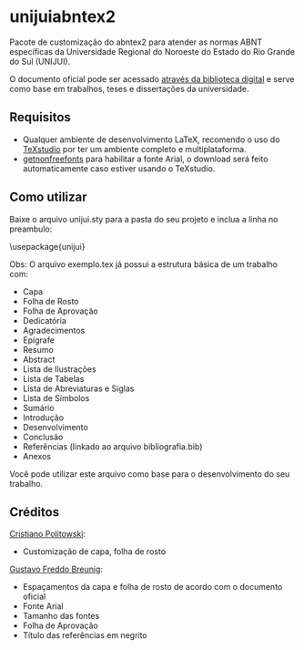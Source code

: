 # unijuiabntex2

Pacote de customização do abntex2 para atender as normas ABNT específicas da Universidade Regional do Noroeste do Estado do Rio Grande do Sul (UNIJUI).

O documento oficial pode ser acessado [através da biblioteca digital](http://bibliodigital.unijui.edu.br:8080/xmlui/handle/123456789/2905) e serve como base em trabalhos, teses e dissertações da universidade.

## Requisitos

- Qualquer ambiente de desenvolvimento LaTeX, recomendo o uso do [TeXstudio](http://www.texstudio.org/) por ter um ambiente completo e multiplataforma.
- [getnonfreefonts](https://www.tug.org/fonts/getnonfreefonts/) para habilitar a fonte Arial, o download será feito automaticamente caso estiver usando o TeXstudio.

## Como utilizar

Baixe o arquivo unijui.sty para a pasta do seu projeto e inclua a linha no preambulo:

\usepackage{unijui}

Obs: O arquivo exemplo.tex já possui a estrutura básica de um trabalho com:
- Capa
- Folha de Rosto
- Folha de Aprovação
- Dedicatória
- Agradecimentos
- Epígrafe
- Resumo
- Abstract
- Lista de Ilustrações
- Lista de Tabelas
- Lista de Abreviaturas e Siglas
- Lista de Símbolos
- Sumário
- Introdução
- Desenvolvimento
- Conclusão
- Referências (linkado ao arquivo bibliografia.bib)
- Anexos

Você pode utilizar este arquivo como base para o desenvolvimento do seu trabalho.

## Créditos

[Cristiano Politowski](mailto:crispolitowski@gmail.com): 
- Customização de capa, folha de rosto


[Gustavo Freddo Breunig](mailto:gustavofbreunig@gmail.com): 
- Espaçamentos da capa e folha de rosto de acordo com o documento oficial
- Fonte Arial
- Tamanho das fontes
- Folha de Aprovação
- Título das referências em negrito

